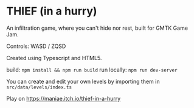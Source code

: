 # THIEF (in a hurry)

An infiltration game, where you can't hide nor rest, built for GMTK Game Jam.

Controls: WASD / ZQSD

Created using Typescript and HTML5.

build: `npm install && npm run build`
run locally: `npm run dev-server`

You can create and edit your own levels by importing them in `src/data/levels/index.ts`

Play on https://maniae.itch.io/thief-in-a-hurry

